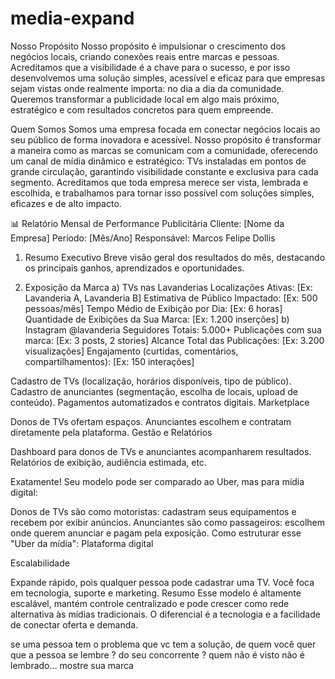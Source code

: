 # media-expand

Nosso Propósito
Nosso propósito é impulsionar o crescimento dos negócios locais, criando conexões reais entre marcas e pessoas. Acreditamos que a visibilidade é a chave para o sucesso, e por isso desenvolvemos uma solução simples, acessível e eficaz para que empresas sejam vistas onde realmente importa: no dia a dia da comunidade. Queremos transformar a publicidade local em algo mais próximo, estratégico e com resultados concretos para quem empreende.

Quem Somos
Somos uma empresa focada em conectar negócios locais ao seu público de forma inovadora e acessível. Nosso propósito é transformar a maneira como as marcas se comunicam com a comunidade, oferecendo um canal de mídia dinâmico e estratégico: TVs instaladas em pontos de grande circulação, garantindo visibilidade constante e exclusiva para cada segmento. Acreditamos que toda empresa merece ser vista, lembrada e escolhida, e trabalhamos para tornar isso possível com soluções simples, eficazes e de alto impacto.


📊 Relatório Mensal de Performance Publicitária
Cliente: [Nome da Empresa]
Período: [Mês/Ano]
Responsável: Marcos Felipe Dollis

1. Resumo Executivo
Breve visão geral dos resultados do mês, destacando os principais ganhos, aprendizados e oportunidades.

2. Exposição da Marca
a) TVs nas Lavanderias
Localizações Ativas: [Ex: Lavanderia A, Lavanderia B]
Estimativa de Público Impactado: [Ex: 500 pessoas/mês]
Tempo Médio de Exibição por Dia: [Ex: 6 horas]
Quantidade de Exibições da Sua Marca: [Ex: 1.200 inserções]
b) Instagram @lavanderia
Seguidores Totais: 5.000+
Publicações com sua marca: [Ex: 3 posts, 2 stories]
Alcance Total das Publicações: [Ex: 3.200 visualizações]
Engajamento (curtidas, comentários, compartilhamentos): [Ex: 150 interações]

Cadastro de TVs (localização, horários disponíveis, tipo de público).
Cadastro de anunciantes (segmentação, escolha de locais, upload de conteúdo).
Pagamentos automatizados e contratos digitais.
Marketplace

Donos de TVs ofertam espaços.
Anunciantes escolhem e contratam diretamente pela plataforma.
Gestão e Relatórios

Dashboard para donos de TVs e anunciantes acompanharem resultados.
Relatórios de exibição, audiência estimada, etc.


Exatamente! Seu modelo pode ser comparado ao Uber, mas para mídia digital:

Donos de TVs são como motoristas: cadastram seus equipamentos e recebem por exibir anúncios.
Anunciantes são como passageiros: escolhem onde querem anunciar e pagam pela exposição.
Como estruturar esse "Uber da mídia":
Plataforma digital

Escalabilidade

Expande rápido, pois qualquer pessoa pode cadastrar uma TV.
Você foca em tecnologia, suporte e marketing.
Resumo
Esse modelo é altamente escalável, mantém controle centralizado e pode crescer como rede alternativa às mídias tradicionais. O diferencial é a tecnologia e a facilidade de conectar oferta e demanda.

se uma pessoa tem o problema que vc tem a solução, de quem você quer que a pessoa se lembre ? do seu concorrente ? quem não é visto não é lembrado... mostre sua marca 

